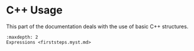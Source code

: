 # C++ Usage
This part of the documentation deals with the use of basic C++ structures.

```{toctree}
:maxdepth: 2
Expressions <firststeps.myst.md>
```
